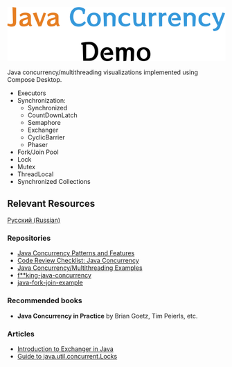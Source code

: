 <p align="center">
    <img src="docs/logo.png" alt="logo">
</p>

Java concurrency/multithreading visualizations implemented using Compose Desktop.

- Executors
- Synchronization:
  - Synchronized
  - CountDownLatch
  - Semaphore
  - Exchanger<T>
  - CyclicBarrier
  - Phaser
- Fork/Join Pool
- Lock
- Mutex
- ThreadLocal
- Synchronized Collections

## Relevant Resources
[Русский (Russian)](docs/resources_ru.md)

### Repositories
- [Java Concurrency Patterns and Features](https://github.com/LeonardoZ/java-concurrency-patterns)
- [Code Review Checklist: Java Concurrency](https://github.com/code-review-checklists/java-concurrency)
- [Java Concurrency/Multithreading Examples](https://github.com/callicoder/java-concurrency-examples)
- [f**king-java-concurrency](https://github.com/oldratlee/fucking-java-concurrency)
- [java-fork-join-example](https://github.com/albertattard/java-fork-join-example)

### Recommended books
- **Java Concurrency in Practice** by Brian Goetz, Tim Peierls, etc.

### Articles

- [Introduction to Exchanger in Java](https://www.baeldung.com/java-exchanger)
- [Guide to java.util.concurrent.Locks](https://www.baeldung.com/java-concurrent-locks)
